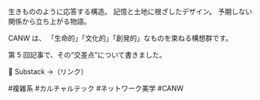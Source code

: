 生きもののように応答する構造。
記憶と土地に根ざしたデザイン。
予期しない関係から立ち上がる物語。

CANW は、
「生命的」「文化的」「創発的」なものを束ねる構想群です。

第 5 回記事で、その“交差点”について書きました。

🌿 Substack →（リンク）

#複雑系 #カルチャルテック #ネットワーク美学 #CANW
